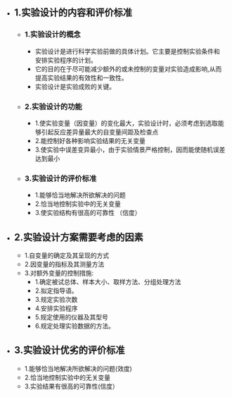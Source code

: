 - ## 1.实验设计的内容和评价标准
	- ### 1.实验设计的概念
		- 实验设计是进行科学实验前做的具体计划。它主要是控制实验条件和安排实验程序的计划。
		- 它的目的在于尽可能减少额外的或未控制的变量对实验造成影响,从而提高实验结果的有效性和一致性。
		- 实验设计是实验成败的关键。
	- ### 2.实验设计的功能
		- 1.使实验变量（因变量）的变化最大，实验设计时，必须考虑到选取能够引起反应差异量最大的自变量间距及检查点
		- 2.能控制好各种影响实验结果的无关变量
		- 3.使实验中误差变异最小，由于实验情景严格控制，因而能使随机误差达到最小
	- ### 3.实验设计的评价标准
		- 1.能够恰当地解决所欲解决的问题
		- 2.恰当地控制实验中的无关变量
		- 3.使实验结构有很高的可靠性 （信度）
 - ## 2.实验设计方案需要考虑的因素
	- 1.自变量的确定及其呈现的方式
	- 2.因变量的指标及其测量方法
	- 3.对额外变量的控制措施:
		- 1.确定被试总体、样本大小、取样方法、分组处理方法
		- 2.拟定指导语。
		- 3.规定实验次数
		- 4.安排实验程序
		- 5.规定使用的仪器及其型号
		- 6.规定处理实验数据的方法。
- ## 3.实验设计优劣的评价标准
	- 1.能够恰当地解决所欲解决的问题(效度)
	- 2.恰当地控制实验中的无关变量
	- 3.实验结果有很高的可靠性(信度）